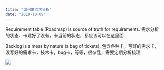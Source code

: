 ```yaml
---
title: "如何做需求分析"
date: "2019-10-09"
---
```


Requirement table (Roadmap) is source of truth for requirements. 需求分析的状态、卡建好了没有，卡当前的状态，都应该可以在这里面

Backlog is a mess by nature (a bag of tickets), 包含各种卡，写好的需求卡，没写好的需求卡，技术卡，bug卡，等等，很杂乱，需要定期分析梳理

![](https://goooooouwa.files.wordpress.com/2020/04/egbrwluu4aabu0u.jpeg?w=734)

